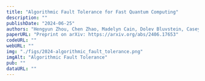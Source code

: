 ```yaml
---
title: "Algorithmic Fault Tolerance for Fast Quantum Computing"
description: ""
publishDate: "2024-06-25"
authors: "Hengyun Zhou, Chen Zhao, Madelyn Cain, Dolev Bluvstein, Casey Duckering, Hong-Ye Hu, Sheng-Tao Wang, Aleksander Kubica, Mikhail D. Lukin"
paperURL: "Preprint on arXiv: https://arxiv.org/abs/2406.17653"
codeURL: ""
webURL: ""
img: "./figs/2024-algorithmic_fault_tolerance.png"
imgAlt: "Algorithmic Fault Tolerance"
pub: ""
dataURL: ""
---
```

